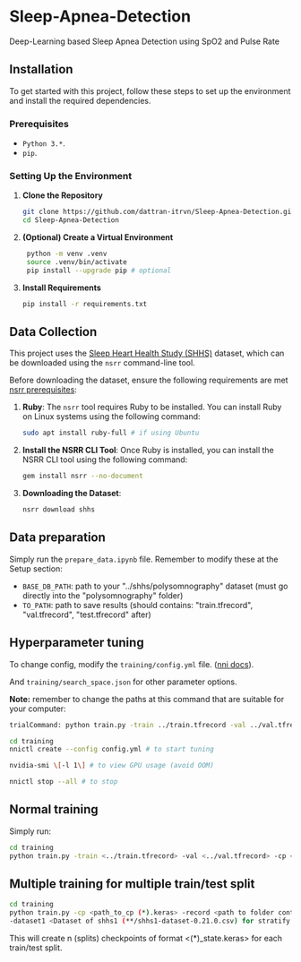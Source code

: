 # Sleep-Apnea-Detection

Deep-Learning based Sleep Apnea Detection using SpO2 and Pulse Rate

## Installation

To get started with this project, follow these steps to set up the environment and install the required dependencies.

### Prerequisites

- `Python 3.*`.
- `pip`.

### Setting Up the Environment

1. **Clone the Repository**

    ```bash
    git clone https://github.com/dattran-itrvn/Sleep-Apnea-Detection.git
    cd Sleep-Apnea-Detection
    ```

2. **(Optional) Create a Virtual Environment**

   ```bash
    python -m venv .venv
    source .venv/bin/activate
    pip install --upgrade pip # optional
   ```

3. **Install Requirements**

    ```bash
    pip install -r requirements.txt
    ```

## Data Collection

This project uses the [Sleep Heart Health Study (SHHS)](https://sleepdata.org/datasets/shhs) dataset, which can be downloaded using the `nsrr` command-line tool.

Before downloading the dataset, ensure the following requirements are met [nsrr prerequisites](https://github.com/nsrr/nsrr-gem/blob/master/README.md#prerequisites):

1. **Ruby**: The `nsrr` tool requires Ruby to be installed. You can install Ruby on Linux systems using the following command:

    ```bash
    sudo apt install ruby-full # if using Ubuntu
    ```

2. **Install the NSRR CLI Tool**: Once Ruby is installed, you can install the NSRR CLI tool using the following command:

    ```bash
    gem install nsrr --no-document
    ```

3. **Downloading the Dataset**:

    ```bash
    nsrr download shhs
    ```


## Data preparation

Simply run the `prepare_data.ipynb` file. Remember to modify these at the Setup section:

- `BASE_DB_PATH`: path to your "../shhs/polysomnography" dataset (must go directly into the "polysomnography" folder)
- `TO_PATH`: path to save results (should contains: "train.tfrecord", "val.tfrecord", "test.tfrecord" after)

## Hyperparameter tuning

To change config, modify the `training/config.yml` file. ([nni docs](https://nni.readthedocs.io/en/stable/)).

And `training/search_space.json` for other parameter options.

**Note:** remember to change the paths at this command that are suitable for your computer: 

```bash
trialCommand: python train.py -train ../train.tfrecord -val ../val.tfrecord -cp nni.keras # don't modify the nni.keras
```

```bash
cd training
nnictl create --config config.yml # to start tuning
```

```bash
nvidia-smi \[-l 1\] # to view GPU usage (avoid OOM)
```


```bash
nnictl stop --all # to stop
```

## Normal training

Simply run:

```bash
cd training
python train.py -train <../train.tfrecord> -val <../val.tfrecord> -cp <path_to_cp (*).keras> # must be anything != nni.keras
```

## Multiple training for multiple train/test split

```bash
cd training
python train.py -cp <path_to_cp (*).keras> -record <path to folder contains records: *.tfrecord> -split <split times (default: 25)\
-dataset1 <Dataset of shhs1 (**/shhs1-dataset-0.21.0.csv) for stratify split on AHI> -dataset2 <same as dataset1>> # must be anything != nni.keras
```

This will create n (splits) checkpoints of format <(*)_state.keras> for each train/test split. 